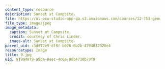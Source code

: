 ```yaml
---
content_type: resource
description: Sunset at Campsite.
file: https://ol-ocw-studio-app-qa.s3.amazonaws.com/courses/12-753-geodynamics-seminar-spring-2006/9f9a4879a9ba9eec4c6e90b4710b70f9_9.jpg
file_type: image/jpeg
image_metadata:
  caption: Sunset at Campsite.
  credit: courtesy of Chris Linder.
  image-alt: Sunset at Campsite.
parent_uid: c3d972e9-df6f-b026-6b2b-4704032328e4
resourcetype: Image
title: 9.jpg
uid: 9f9a4879-a9ba-9eec-4c6e-90b4710b70f9
---
```

